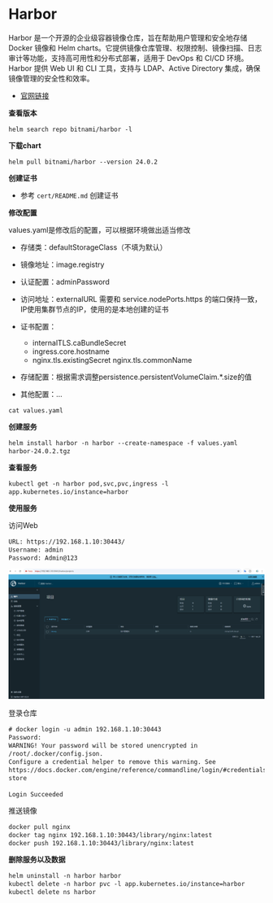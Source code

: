 # Harbor

Harbor 是一个开源的企业级容器镜像仓库，旨在帮助用户管理和安全地存储 Docker 镜像和 Helm charts。它提供镜像仓库管理、权限控制、镜像扫描、日志审计等功能，支持高可用性和分布式部署，适用于 DevOps 和 CI/CD 环境。Harbor 提供 Web UI 和 CLI 工具，支持与 LDAP、Active Directory 集成，确保镜像管理的安全性和效率。

- [官网链接](https://goharbor.io/)

**查看版本**

```
helm search repo bitnami/harbor -l
```

**下载chart**

```
helm pull bitnami/harbor --version 24.0.2
```

**创建证书**

- 参考 `cert/README.md` 创建证书

**修改配置**

values.yaml是修改后的配置，可以根据环境做出适当修改

- 存储类：defaultStorageClass（不填为默认）
- 镜像地址：image.registry
- 认证配置：adminPassword
- 访问地址：externalURL 需要和 service.nodePorts.https 的端口保持一致，IP使用集群节点的IP，使用的是本地创建的证书
- 证书配置：
    - internalTLS.caBundleSecret
    - ingress.core.hostname
    - nginx.tls.existingSecret nginx.tls.commonName

- 存储配置：根据需求调整persistence.persistentVolumeClaim.*.size的值
- 其他配置：...

```
cat values.yaml
```

**创建服务**

```
helm install harbor -n harbor --create-namespace -f values.yaml harbor-24.0.2.tgz
```

**查看服务**

```
kubectl get -n harbor pod,svc,pvc,ingress -l app.kubernetes.io/instance=harbor
```

**使用服务**

访问Web

```
URL: https://192.168.1.10:30443/
Username: admin
Password: Admin@123
```

![image-20241204164703284](./assets/image-20241204164703284.png)

登录仓库

```
# docker login -u admin 192.168.1.10:30443
Password:
WARNING! Your password will be stored unencrypted in /root/.docker/config.json.
Configure a credential helper to remove this warning. See
https://docs.docker.com/engine/reference/commandline/login/#credentials-store

Login Succeeded
```

推送镜像

```
docker pull nginx
docker tag nginx 192.168.1.10:30443/library/nginx:latest
docker push 192.168.1.10:30443/library/nginx:latest
```

**删除服务以及数据**

```
helm uninstall -n harbor harbor
kubectl delete -n harbor pvc -l app.kubernetes.io/instance=harbor
kubectl delete ns harbor
```

